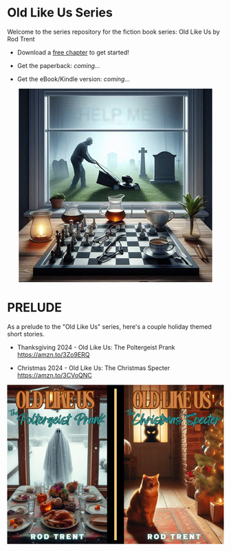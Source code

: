 # Old Like Us Series

Welcome to the series repository for the fiction book series: Old Like Us by Rod Trent

* Download a <a href="Free_Chapter/Old Like Us 6 x 9 inch (15.24 x 22.86 cm) First Chapter.pdf" target="_blank">free chapter</a> to get started!

* Get the paperback: _coming..._ 

* Get the eBook/Kindle version: _coming..._

<p align="center"><img src="https://github.com/rod-trent/OldLikeUs/blob/main/Images/smaller.jpg"></center></p>

# PRELUDE

As a prelude to the "Old Like Us" series, here's a couple holiday themed short stories.

* Thanksgiving 2024 - Old Like Us: The Poltergeist Prank https://amzn.to/3Zo9ERQ

* Christmas 2024 - Old Like Us: The Christmas Specter https://amzn.to/3CVoQNC

<p align="left"><img src="https://raw.githubusercontent.com/rod-trent/OldLikeUs/refs/heads/main/Images/OldsShortsSmall.jpg"></left></p>



